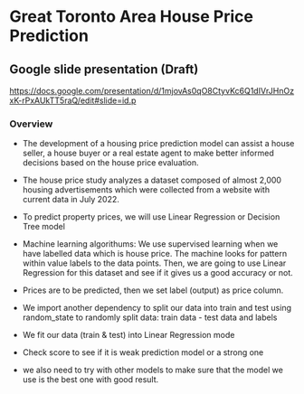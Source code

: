 # Great Toronto Area House Price Prediction

## Google slide presentation (Draft)

https://docs.google.com/presentation/d/1mjovAs0qO8CtyvKc6Q1dIVrJHnOzxK-rPxAUkTT5raQ/edit#slide=id.p

### Overview

* The development of a housing price prediction model can assist a house seller, a house buyer or a real estate agent to make better informed decisions based on the house price evaluation.
* The house price study analyzes a dataset composed of almost 2,000 housing advertisements which were collected from a website with current data in July 2022.
* To predict property prices, we will use Linear Regression or Decision Tree model
* Machine learning algorithums: We use supervised learning when we have labelled data which is house price. The machine looks for pattern within value labels to the data points. Then, we are going to use Linear Regression for this dataset and see if it gives us a good accuracy or not.
* Prices are to be predicted, then we set label (output) as price column.
* We import another dependency to split our data into train and test using random_state to randomly split data: train data - test data and labels
* We fit our data (train & test) into Linear Regression mode
* Check score to see if it is weak prediction model or a strong one

* we also need to try with other models to make sure that the model we use is the best one with good result.
